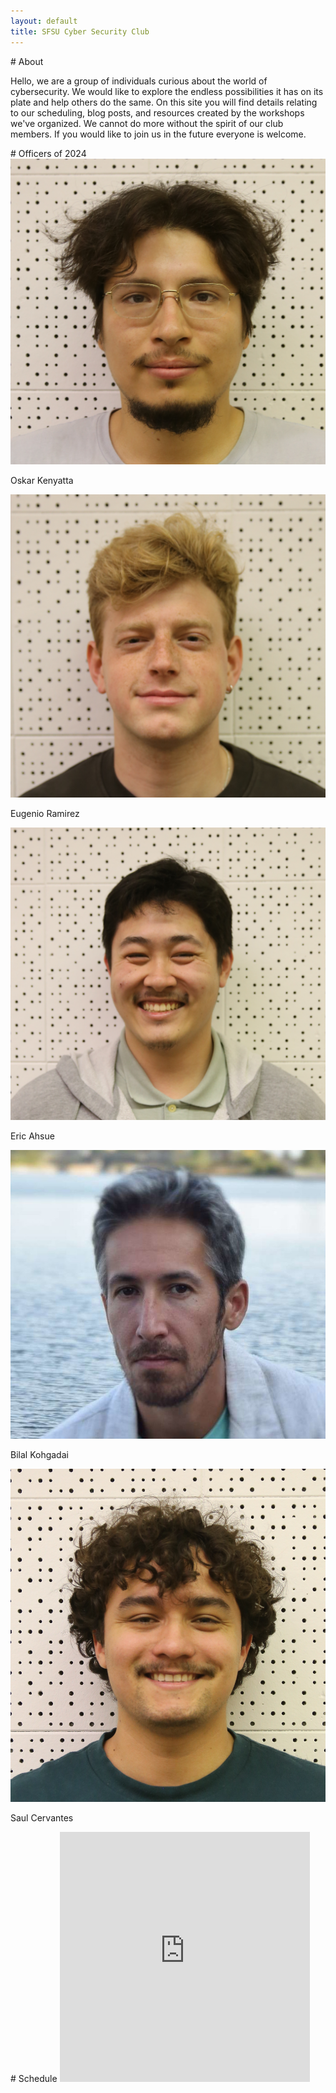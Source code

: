 ```yaml
---
layout: default
title: SFSU Cyber Security Club
---
```


<div id="about"></div>
# About

Hello, we are a group of individuals curious about the world of cybersecurity. We would like to explore the endless 
possibilities it has on its plate and help others do the same. On this site you will find details relating to our scheduling, blog posts, and resources created by the workshops we've organized. We cannot do more without the spirit of our club members. If you would like to join us in the future everyone is welcome.


<div id="officers"></div>
# Officers of 2024

<div class="profile-container">
        <div class="profile-top-row">
           <div class="profile-item">
                <img src="assets/images/officers/oskar-headshot.jpg" alt="oskar" class="profile-pic">
                <p class="profile-text"> Oskar Kenyatta </p>
           </div>
           <div class="profile-item">
                <img src="assets/images/officers/eugee-headshot.jpg" alt="eugee" class="profile-pic">
                <p class="profile-text"> Eugenio Ramirez </p>
           </div> 
           <div class="profile-item"> 
                <img src="assets/images/officers/eric-headshot.jpg" alt="eric" class="profile-pic">
                <p class="profile-text"> Eric Ahsue </p>
           </div>
        </div>
        <div class="profile-bottom-row">
            <div class="profile-item">
                <img src="assets/images/officers/bilal-headshot.jpg" alt="bilal" class="profile-pic">
                <p class="profile-text"> Bilal Kohgadai </p>
            </div>
            <div class="profile-item">
                <img src="assets/images/officers/saul-headshot.jpg" alt="saul" class="profile-pic">
                <p class="profile-text"> Saul Cervantes </p>
            </div>    
        </div>
</div>


<div id="schedule"></div>
# Schedule

<iframe src="https://calendar.google.com/calendar/embed?src=sfsucyberclub%40gmail.com&ctz=America%2FLos_Angeles" width="400" height="400" frameborder="0" scrolling="no" class="schedule"></iframe>



